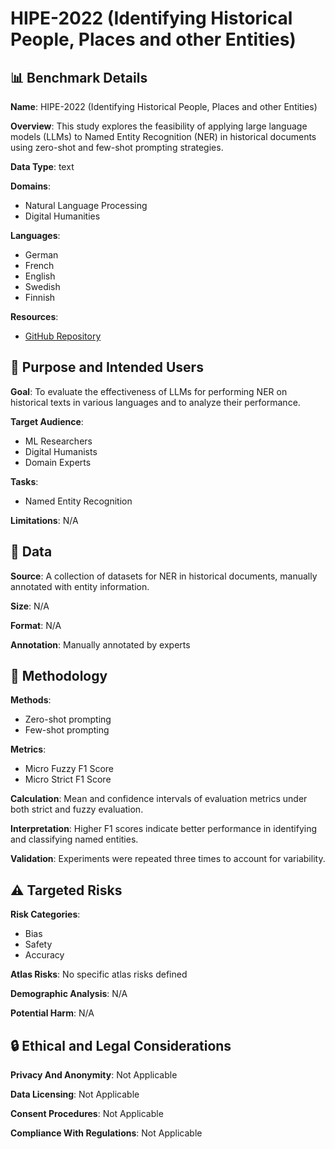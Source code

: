 # HIPE-2022 (Identifying Historical People, Places and other Entities)

## 📊 Benchmark Details

**Name**: HIPE-2022 (Identifying Historical People, Places and other Entities)

**Overview**: This study explores the feasibility of applying large language models (LLMs) to Named Entity Recognition (NER) in historical documents using zero-shot and few-shot prompting strategies.

**Data Type**: text

**Domains**:
- Natural Language Processing
- Digital Humanities

**Languages**:
- German
- French
- English
- Swedish
- Finnish

**Resources**:
- [GitHub Repository](https://github.com/hipe-eval/HIPE-scorer)

## 🎯 Purpose and Intended Users

**Goal**: To evaluate the effectiveness of LLMs for performing NER on historical texts in various languages and to analyze their performance.

**Target Audience**:
- ML Researchers
- Digital Humanists
- Domain Experts

**Tasks**:
- Named Entity Recognition

**Limitations**: N/A

## 💾 Data

**Source**: A collection of datasets for NER in historical documents, manually annotated with entity information.

**Size**: N/A

**Format**: N/A

**Annotation**: Manually annotated by experts

## 🔬 Methodology

**Methods**:
- Zero-shot prompting
- Few-shot prompting

**Metrics**:
- Micro Fuzzy F1 Score
- Micro Strict F1 Score

**Calculation**: Mean and confidence intervals of evaluation metrics under both strict and fuzzy evaluation.

**Interpretation**: Higher F1 scores indicate better performance in identifying and classifying named entities.

**Validation**: Experiments were repeated three times to account for variability.

## ⚠️ Targeted Risks

**Risk Categories**:
- Bias
- Safety
- Accuracy

**Atlas Risks**:
No specific atlas risks defined

**Demographic Analysis**: N/A

**Potential Harm**: N/A

## 🔒 Ethical and Legal Considerations

**Privacy And Anonymity**: Not Applicable

**Data Licensing**: Not Applicable

**Consent Procedures**: Not Applicable

**Compliance With Regulations**: Not Applicable
